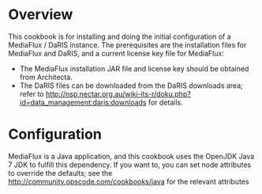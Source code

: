 Overview
========

This cookbook is for installing and doing the initial configuration of a
MediaFlux / DaRIS instance.  The prerequisites are the installation files 
for MediaFlux and DaRIS, and a current license key file for MediaFlux:

  - The MediaFlux installation JAR file and license key should be obtained
    from Architecta.
  - The DaRIS files can be downloaded from the DaRIS downloads area; refer
    to http://nsp.nectar.org.au/wiki-its-r/doku.php?id=data_management:daris:downloads for details.

Configuration
=============

MediaFlux is a Java application, and this cookbook uses the OpenJDK Java 7 JDK
to fulfill this dependency.  If you want to, you can set node attributes to
override the defaults; see the http://community.opscode.com/cookbooks/java for
the relevant attributes

 
